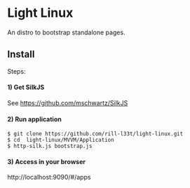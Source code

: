 # Light Linux
An distro to bootstrap standalone pages.
## Install
Steps: 
#### 1) Get SilkJS
See https://github.com/mschwartz/SilkJS
#### 2) Run application
```
$ git clone https://github.com/rill-l33t/light-linux.git
$ cd  light-linux/MVVM/Application
$ http-silk.js bootstrap.js
```
#### 3) Access in your browser
http://localhost:9090/#/apps
